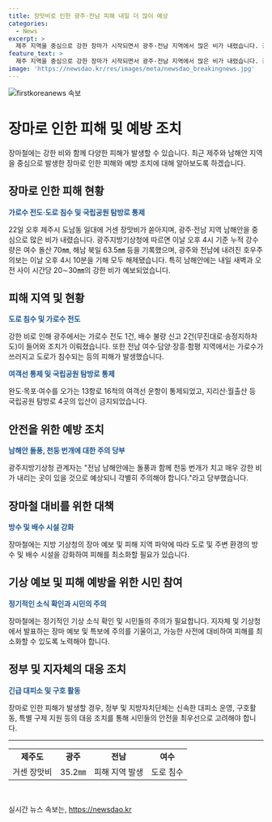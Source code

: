 ```yaml
---
title: 장맛비로 인한 광주·전남 피해 내일 더 많이 예상
categories:
  - News
excerpt: >
  제주 지역을 중심으로 강한 장마가 시작되면서 광주·전남 지역에서 많은 비가 내렸습니다. 광주지방기상청에 따르면 22일 오후 4시 기준으로 여수, 해남, 장흥, 고흥, 강진, 광주 등지에서 누적 강수량이 기록되었습니다. 이로 인해 가로수가 쓰러지고 도로가 침수되는 등의 피해가 발생했습니다. 여객선 운항과 국립공원 탐방로는 통제되었고, 남해안에는 강한 비가 잇따라 내리겠으니 주의가 필요합니다.
feature_text: >
  제주 지역을 중심으로 강한 장마가 시작되면서 광주·전남 지역에서 많은 비가 내렸습니다. 광주지방기상청에 따르면 22일 오후 4시 기준으로 여수, 해남, 장흥, 고흥, 강진, 광주 등지에서 누적 강수량이 기록되었습니다. 이로 인해 가로수가 쓰러지고 도로가 침수되는 등의 피해가 발생했습니다. 여객선 운항과 국립공원 탐방로는 통제되었고, 남해안에는 강한 비가 잇따라 내리겠으니 주의가 필요합니다.
image: 'https://newsdao.kr/res/images/meta/newsdao_breakingnews.jpg'
---
```


<p><img src="https://newsdao.kr/res/images/meta/newsdao_breakingnews.jpg" alt="firstkoreanews 속보" /></p>

<h1>장마로 인한 피해 및 예방 조치</h1>

<p data-ke-size="size16">장마철에는 강한 비와 함께 다양한 피해가 발생할 수 있습니다. 최근 제주와 남해안 지역을 중심으로 발생한 장마로 인한 피해와 예방 조치에 대해 알아보도록 하겠습니다.</p>

<h2>장마로 인한 피해 현황</h2>

<p><b><span style="color: #1a5490;">가로수 전도·도로 침수 및 국립공원 탐방로 통제</span></b></p>

<p>22일 오후 제주시 도남동 일대에 거센 장맛비가 쏟아지며, 광주·전남 지역 남해안을 중심으로 많은 비가 내렸습니다. 광주지방기상청에 따르면 이날 오후 4시 기준 누적 강수량은 여수 돌산 70㎜, 해남 북일 63.5㎜ 등을 기록했으며, 광주와 전남에 내려진 호우주의보는 이날 오후 4시 10분을 기해 모두 해제됐습니다. 특히 남해안에는 내일 새벽과 오전 사이 시간당 20∼30㎜의 강한 비가 예보되었습니다.</p>

<h2>피해 지역 및 현황</h2>

<p><b><span style="color: #1a5490;">도로 침수 및 가로수 전도</span></b></p>

<p>강한 비로 인해 광주에서는 가로수 전도 1건, 배수 불량 신고 2건(무진대로·송정지하차도)이 들어와 조치가 이뤄졌습니다. 또한 전남 여수·담양·장흥·함평 지역에서는 가로수가 쓰러지고 도로가 침수되는 등의 피해가 발생했습니다.</p>

<p><b><span style="color: #1a5490;">여객선 통제 및 국립공원 탐방로 통제</span></b></p>

<p>완도·목포·여수를 오가는 13항로 16척의 여객선 운항이 통제되었고, 지리산·월출산 등 국립공원 탐방로 4곳의 입산이 금지되었습니다.</p>

<h2>안전을 위한 예방 조치</h2>

<p><b><span style="color: #1a5490;">남해안 돌풍, 천둥 번개에 대한 주의 당부</span></b></p>

<p>광주지방기상청 관계자는 "전남 남해안에는 돌풍과 함께 천둥 번개가 치고 매우 강한 비가 내리는 곳이 있을 것으로 예상되니 각별히 주의해야 합니다."라고 당부했습니다.</p>

<h2>장마철 대비를 위한 대책</h2>

<p><b><span style="color: #1a5490;">방수 및 배수 시설 강화</span></b></p>

<p>장마철에는 지방 기상청의 장마 예보 및 피해 지역 파악에 따라 도로 및 주변 환경의 방수 및 배수 시설을 강화하여 피해를 최소화할 필요가 있습니다.</p>

<h2>기상 예보 및 피해 예방을 위한 시민 참여</h2>

<p><b><span style="color: #1a5490;">정기적인 소식 확인과 시민의 주의</span></b></p>

<p>장마철에는 정기적인 기상 소식 확인 및 시민들의 주의가 필요합니다. 지자체 및 기상청에서 발표하는 장마 예보 및 특보에 주의를 기울이고, 가능한 사전에 대비하여 피해를 최소화할 수 있도록 노력해야 합니다.</p>

<h2>정부 및 지자체의 대응 조치</h2>

<p><b><span style="color: #1a5490;">긴급 대피소 및 구호 활동</span></b></p>

<p>장마로 인한 피해가 발생할 경우, 정부 및 지방자치단체는 신속한 대피소 운영, 구호활동, 특별 구제 지원 등의 대응 조치를 통해 시민들의 안전을 최우선으로 고려해야 합니다.</p>

<hr>

<table>
  <tr>
    <td style="text-align: center; height: 17px;"><b>제주도</b></td>
    <td style="text-align: center; height: 17px;"><b>광주</b></td>
    <td style="text-align: center; height: 17px;"><b>전남</b></td>
    <td style="text-align: center; height: 17px;"><b>여수</b></td>
  </tr>
  <tr>
    <td style="text-align: center; height: 17px;">거센 장맛비</td>
    <td style="text-align: center; height: 17px;">35.2㎜</td>
    <td style="text-align: center; height: 17px;">피해 지역 발생</td>
    <td style="text-align: center; height: 17px;">도로 침수</td>
  </tr>
</table>

<p data-ke-size="size16">&nbsp;</p>
실시간 뉴스 속보는, <a href="https://newsdao.kr" rel="dofollow">https://newsdao.kr</a>


